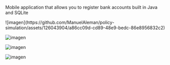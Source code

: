 Mobile application that allows you to register bank accounts built in Java and SQLite

<P>
![imagen](https://github.com/ManuelAleman/policy-simulation/assets/126043904/a86cc09d-cd89-48e9-bedc-86e8956832c2)

![imagen](https://github.com/ManuelAleman/policy-simulation/assets/126043904/673a5f6d-8d25-43c7-9132-e36de8c205a5)

![imagen](https://github.com/ManuelAleman/policy-simulation/assets/126043904/2eebd567-3329-46fe-a9f6-9e1aaa51b8ee)

![imagen](https://github.com/ManuelAleman/policy-simulation/assets/126043904/e6580271-1118-4c62-8cbd-f8872735a0b3)
</P>

